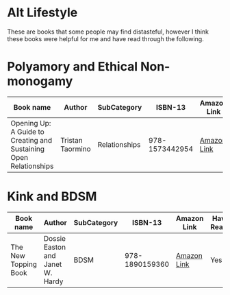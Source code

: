 # Alt Lifestyle

These are books that some people may find distasteful, however I think these books were helpful for me and have read through the following.

# Polyamory and Ethical Non-monogamy
| Book name | Author | SubCategory | ISBN-13 | Amazon Link | Have Read? |
| ------------- | ------------- | ------------- | ------------- | ------------- | ------------- |
| Opening Up: A Guide to Creating and Sustaining Open Relationships | Tristan Taormino | Relationships | 978-1573442954 | [Amazon Link](https://www.amazon.com/dp/157344295X) | Yes |

# Kink and BDSM
| Book name | Author | SubCategory | ISBN-13 | Amazon Link | Have Read? |
| ------------- | ------------- | ------------- | ------------- | ------------- | ------------- |
| The New Topping Book | Dossie Easton and Janet W. Hardy | BDSM | 978-1890159360 | [Amazon Link](https://www.amazon.com/dp/1890159360) | Yes |
